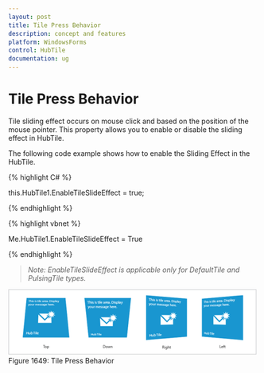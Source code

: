 ```yaml
---
layout: post
title: Tile Press Behavior
description: concept and features
platform: WindowsForms
control: HubTile
documentation: ug
--- 
```


# Tile Press Behavior

Tile sliding effect occurs on mouse click and based on the position of the mouse pointer. This property allows you to enable or disable the sliding effect in HubTile.

The following code example shows how to enable the Sliding Effect in the HubTile.

{% highlight C# %}  

this.HubTile1.EnableTileSlideEffect = true;

{% endhighlight %}



{% highlight vbnet %} 

Me.HubTile1.EnableTileSlideEffect = True

{% endhighlight %}



> _Note: EnableTileSlideEffect is applicable only for DefaultTile and PulsingTile types._

![hub](Concept-and-Features_images/Concept-and-Features_img19.png) 
Figure 1649: Tile Press Behavior


